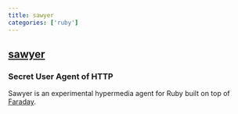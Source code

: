 ```yaml
---
title: sawyer
categories: ['ruby']
---
```

## [sawyer](https://github.com/lostisland/sawyer)

### Secret User Agent of HTTP


Sawyer is an experimental hypermedia agent for Ruby built on top of [Faraday][faraday].

[faraday]: https://github.com/lostisland/faraday
